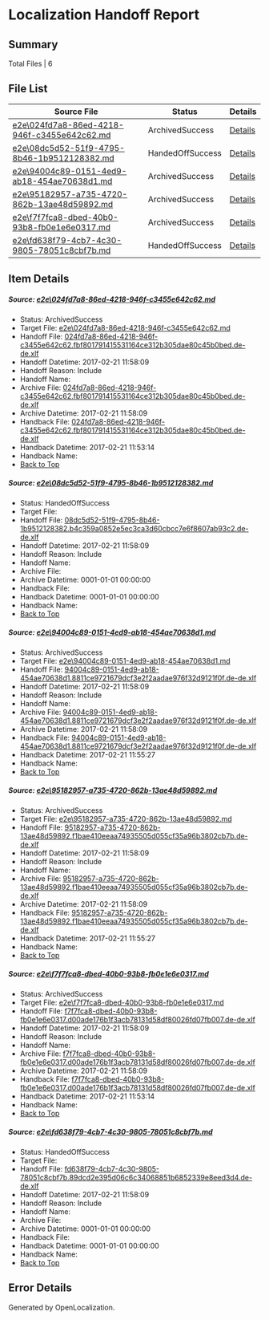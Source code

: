 # <a name='report-top'></a> Localization Handoff Report

## Summary
 Total Files | 6

## File List
 Source File | Status | Details 
 ----------- | ------ | ------- 
 [e2e\024fd7a8-86ed-4218-946f-c3455e642c62.md](https://github.com/OpenLocalizationTestOrg/ol-test4/blob/082c8ddf62ff8fd3561d477b3eed16f53c92e719/e2e/024fd7a8-86ed-4218-946f-c3455e642c62.md) | ArchivedSuccess | [Details](#db9fae1d613c84d867924cfafaef0b18a1e298211)
 [e2e\08dc5d52-51f9-4795-8b46-1b9512128382.md](https://github.com/OpenLocalizationTestOrg/ol-test4/blob/8c83e9dc67f3a456e83d95b047acd1520be61058/e2e/08dc5d52-51f9-4795-8b46-1b9512128382.md) | HandedOffSuccess | [Details](#c30e3065ef070512ddcf425b0ea3bc9100d59ee22)
 [e2e\94004c89-0151-4ed9-ab18-454ae70638d1.md](https://github.com/OpenLocalizationTestOrg/ol-test4/blob/c02e4adf47dad0a309b72096cda2d45086b72037/e2e/94004c89-0151-4ed9-ab18-454ae70638d1.md) | ArchivedSuccess | [Details](#d36bc0aa9aa680e6d7e46823bc19ffed24a377de3)
 [e2e\95182957-a735-4720-862b-13ae48d59892.md](https://github.com/OpenLocalizationTestOrg/ol-test4/blob/c02e4adf47dad0a309b72096cda2d45086b72037/e2e/95182957-a735-4720-862b-13ae48d59892.md) | ArchivedSuccess | [Details](#42da46b2e933235150876204bca1d572bd8d1ede4)
 [e2e\f7f7fca8-dbed-40b0-93b8-fb0e1e6e0317.md](https://github.com/OpenLocalizationTestOrg/ol-test4/blob/082c8ddf62ff8fd3561d477b3eed16f53c92e719/e2e/f7f7fca8-dbed-40b0-93b8-fb0e1e6e0317.md) | ArchivedSuccess | [Details](#2ca75b5e84e004729f7202f741529d3440fa77c45)
 [e2e\fd638f79-4cb7-4c30-9805-78051c8cbf7b.md](https://github.com/OpenLocalizationTestOrg/ol-test4/blob/e937b2473c84411a4651599aa98a829df835e085/e2e/fd638f79-4cb7-4c30-9805-78051c8cbf7b.md) | HandedOffSuccess | [Details](#a14e7130f001d4f3037248762c1a3e4f24d8cbde6)

## Item Details
##### <a name='db9fae1d613c84d867924cfafaef0b18a1e298211'></a> Source: [e2e\024fd7a8-86ed-4218-946f-c3455e642c62.md](https://github.com/OpenLocalizationTestOrg/ol-test4/blob/082c8ddf62ff8fd3561d477b3eed16f53c92e719/e2e/024fd7a8-86ed-4218-946f-c3455e642c62.md)
* Status: ArchivedSuccess
* Target File: [e2e\024fd7a8-86ed-4218-946f-c3455e642c62.md](https://github.com/OpenLocalizationTestOrg/ol-test4-dede/blob/946d6b7ed80bf6586064ce74ac7721f08b2170ca/e2e/024fd7a8-86ed-4218-946f-c3455e642c62.md)
* Handoff File: [024fd7a8-86ed-4218-946f-c3455e642c62.fbf801791415531164ce312b305dae80c45b0bed.de-de.xlf](https://github.com/OpenLocalizationTestOrg/ol-test4-handoff/blob/11a534ceced4b692af0b64ebd7cd61ee9b4bcdf1/ol-handoff/OpenLocalizationTestOrg/ol-test4-dede/xinjiang/ht/024fd7a8-86ed-4218-946f-c3455e642c62.fbf801791415531164ce312b305dae80c45b0bed.de-de.xlf)
* Handoff Datetime: 2017-02-21 11:58:09
* Handoff Reason: Include
* Handoff Name: 
* Archive File: [024fd7a8-86ed-4218-946f-c3455e642c62.fbf801791415531164ce312b305dae80c45b0bed.de-de.xlf](https://github.com/OpenLocalizationTestOrg/ol-test4-handoff/blob/764dbc09a76b1bbb7526509ff5fb1a2b4c609e2b/ol-archive/OpenLocalizationTestOrg/ol-test4-dede/xinjiang/ht/024fd7a8-86ed-4218-946f-c3455e642c62.fbf801791415531164ce312b305dae80c45b0bed.de-de.xlf)
* Archive Datetime: 2017-02-21 11:58:09
* Handback File: [024fd7a8-86ed-4218-946f-c3455e642c62.fbf801791415531164ce312b305dae80c45b0bed.de-de.xlf](https://github.com/OpenLocalizationTestOrg/ol-test4-handback/blob/a1cd06b54de57829194c58ac69f073dbdfc6c8da/ol-handback/OpenLocalizationTestOrg/ol-test4-dede/xinjiang/high/024fd7a8-86ed-4218-946f-c3455e642c62.fbf801791415531164ce312b305dae80c45b0bed.de-de.xlf)
* Handback Datetime: 2017-02-21 11:53:14
* Handback Name: 
* [Back to Top](#report-top)

##### <a name='c30e3065ef070512ddcf425b0ea3bc9100d59ee22'></a> Source: [e2e\08dc5d52-51f9-4795-8b46-1b9512128382.md](https://github.com/OpenLocalizationTestOrg/ol-test4/blob/8c83e9dc67f3a456e83d95b047acd1520be61058/e2e/08dc5d52-51f9-4795-8b46-1b9512128382.md)
* Status: HandedOffSuccess
* Target File: 
* Handoff File: [08dc5d52-51f9-4795-8b46-1b9512128382.b4c359a0852e5ec3ca3d60cbcc7e6f8607ab93c2.de-de.xlf](https://github.com/OpenLocalizationTestOrg/ol-test4-handoff/blob/11a534ceced4b692af0b64ebd7cd61ee9b4bcdf1/ol-handoff/OpenLocalizationTestOrg/ol-test4-dede/xinjiang/ht/08dc5d52-51f9-4795-8b46-1b9512128382.b4c359a0852e5ec3ca3d60cbcc7e6f8607ab93c2.de-de.xlf)
* Handoff Datetime: 2017-02-21 11:58:09
* Handoff Reason: Include
* Handoff Name: 
* Archive File: 
* Archive Datetime: 0001-01-01 00:00:00
* Handback File: 
* Handback Datetime: 0001-01-01 00:00:00
* Handback Name: 
* [Back to Top](#report-top)

##### <a name='d36bc0aa9aa680e6d7e46823bc19ffed24a377de3'></a> Source: [e2e\94004c89-0151-4ed9-ab18-454ae70638d1.md](https://github.com/OpenLocalizationTestOrg/ol-test4/blob/c02e4adf47dad0a309b72096cda2d45086b72037/e2e/94004c89-0151-4ed9-ab18-454ae70638d1.md)
* Status: ArchivedSuccess
* Target File: [e2e\94004c89-0151-4ed9-ab18-454ae70638d1.md](https://github.com/OpenLocalizationTestOrg/ol-test4-dede/blob/628d503c3507529ef5055fa6c9c820c59d6ca5a8/e2e/94004c89-0151-4ed9-ab18-454ae70638d1.md)
* Handoff File: [94004c89-0151-4ed9-ab18-454ae70638d1.8811ce9721679dcf3e2f2aadae976f32d9121f0f.de-de.xlf](https://github.com/OpenLocalizationTestOrg/ol-test4-handoff/blob/11a534ceced4b692af0b64ebd7cd61ee9b4bcdf1/ol-handoff/OpenLocalizationTestOrg/ol-test4-dede/xinjiang/ht/94004c89-0151-4ed9-ab18-454ae70638d1.8811ce9721679dcf3e2f2aadae976f32d9121f0f.de-de.xlf)
* Handoff Datetime: 2017-02-21 11:58:09
* Handoff Reason: Include
* Handoff Name: 
* Archive File: [94004c89-0151-4ed9-ab18-454ae70638d1.8811ce9721679dcf3e2f2aadae976f32d9121f0f.de-de.xlf](https://github.com/OpenLocalizationTestOrg/ol-test4-handoff/blob/764dbc09a76b1bbb7526509ff5fb1a2b4c609e2b/ol-archive/OpenLocalizationTestOrg/ol-test4-dede/xinjiang/ht/94004c89-0151-4ed9-ab18-454ae70638d1.8811ce9721679dcf3e2f2aadae976f32d9121f0f.de-de.xlf)
* Archive Datetime: 2017-02-21 11:58:09
* Handback File: [94004c89-0151-4ed9-ab18-454ae70638d1.8811ce9721679dcf3e2f2aadae976f32d9121f0f.de-de.xlf](https://github.com/OpenLocalizationTestOrg/ol-test4-handback/blob/4c33db00b67881fd5d6935b340a0eed71f311e35/ol-handback/OpenLocalizationTestOrg/ol-test4-dede/xinjiang/high/94004c89-0151-4ed9-ab18-454ae70638d1.8811ce9721679dcf3e2f2aadae976f32d9121f0f.de-de.xlf)
* Handback Datetime: 2017-02-21 11:55:27
* Handback Name: 
* [Back to Top](#report-top)

##### <a name='42da46b2e933235150876204bca1d572bd8d1ede4'></a> Source: [e2e\95182957-a735-4720-862b-13ae48d59892.md](https://github.com/OpenLocalizationTestOrg/ol-test4/blob/c02e4adf47dad0a309b72096cda2d45086b72037/e2e/95182957-a735-4720-862b-13ae48d59892.md)
* Status: ArchivedSuccess
* Target File: [e2e\95182957-a735-4720-862b-13ae48d59892.md](https://github.com/OpenLocalizationTestOrg/ol-test4-dede/blob/628d503c3507529ef5055fa6c9c820c59d6ca5a8/e2e/95182957-a735-4720-862b-13ae48d59892.md)
* Handoff File: [95182957-a735-4720-862b-13ae48d59892.f1bae410eeaa74935505d055cf35a96b3802cb7b.de-de.xlf](https://github.com/OpenLocalizationTestOrg/ol-test4-handoff/blob/11a534ceced4b692af0b64ebd7cd61ee9b4bcdf1/ol-handoff/OpenLocalizationTestOrg/ol-test4-dede/xinjiang/ht/95182957-a735-4720-862b-13ae48d59892.f1bae410eeaa74935505d055cf35a96b3802cb7b.de-de.xlf)
* Handoff Datetime: 2017-02-21 11:58:09
* Handoff Reason: Include
* Handoff Name: 
* Archive File: [95182957-a735-4720-862b-13ae48d59892.f1bae410eeaa74935505d055cf35a96b3802cb7b.de-de.xlf](https://github.com/OpenLocalizationTestOrg/ol-test4-handoff/blob/764dbc09a76b1bbb7526509ff5fb1a2b4c609e2b/ol-archive/OpenLocalizationTestOrg/ol-test4-dede/xinjiang/ht/95182957-a735-4720-862b-13ae48d59892.f1bae410eeaa74935505d055cf35a96b3802cb7b.de-de.xlf)
* Archive Datetime: 2017-02-21 11:58:09
* Handback File: [95182957-a735-4720-862b-13ae48d59892.f1bae410eeaa74935505d055cf35a96b3802cb7b.de-de.xlf](https://github.com/OpenLocalizationTestOrg/ol-test4-handback/blob/4c33db00b67881fd5d6935b340a0eed71f311e35/ol-handback/OpenLocalizationTestOrg/ol-test4-dede/xinjiang/high/95182957-a735-4720-862b-13ae48d59892.f1bae410eeaa74935505d055cf35a96b3802cb7b.de-de.xlf)
* Handback Datetime: 2017-02-21 11:55:27
* Handback Name: 
* [Back to Top](#report-top)

##### <a name='2ca75b5e84e004729f7202f741529d3440fa77c45'></a> Source: [e2e\f7f7fca8-dbed-40b0-93b8-fb0e1e6e0317.md](https://github.com/OpenLocalizationTestOrg/ol-test4/blob/082c8ddf62ff8fd3561d477b3eed16f53c92e719/e2e/f7f7fca8-dbed-40b0-93b8-fb0e1e6e0317.md)
* Status: ArchivedSuccess
* Target File: [e2e\f7f7fca8-dbed-40b0-93b8-fb0e1e6e0317.md](https://github.com/OpenLocalizationTestOrg/ol-test4-dede/blob/946d6b7ed80bf6586064ce74ac7721f08b2170ca/e2e/f7f7fca8-dbed-40b0-93b8-fb0e1e6e0317.md)
* Handoff File: [f7f7fca8-dbed-40b0-93b8-fb0e1e6e0317.d00ade176b1f3acb78131d58df80026fd07fb007.de-de.xlf](https://github.com/OpenLocalizationTestOrg/ol-test4-handoff/blob/11a534ceced4b692af0b64ebd7cd61ee9b4bcdf1/ol-handoff/OpenLocalizationTestOrg/ol-test4-dede/xinjiang/ht/f7f7fca8-dbed-40b0-93b8-fb0e1e6e0317.d00ade176b1f3acb78131d58df80026fd07fb007.de-de.xlf)
* Handoff Datetime: 2017-02-21 11:58:09
* Handoff Reason: Include
* Handoff Name: 
* Archive File: [f7f7fca8-dbed-40b0-93b8-fb0e1e6e0317.d00ade176b1f3acb78131d58df80026fd07fb007.de-de.xlf](https://github.com/OpenLocalizationTestOrg/ol-test4-handoff/blob/764dbc09a76b1bbb7526509ff5fb1a2b4c609e2b/ol-archive/OpenLocalizationTestOrg/ol-test4-dede/xinjiang/ht/f7f7fca8-dbed-40b0-93b8-fb0e1e6e0317.d00ade176b1f3acb78131d58df80026fd07fb007.de-de.xlf)
* Archive Datetime: 2017-02-21 11:58:09
* Handback File: [f7f7fca8-dbed-40b0-93b8-fb0e1e6e0317.d00ade176b1f3acb78131d58df80026fd07fb007.de-de.xlf](https://github.com/OpenLocalizationTestOrg/ol-test4-handback/blob/a1cd06b54de57829194c58ac69f073dbdfc6c8da/ol-handback/OpenLocalizationTestOrg/ol-test4-dede/xinjiang/high/f7f7fca8-dbed-40b0-93b8-fb0e1e6e0317.d00ade176b1f3acb78131d58df80026fd07fb007.de-de.xlf)
* Handback Datetime: 2017-02-21 11:53:14
* Handback Name: 
* [Back to Top](#report-top)

##### <a name='a14e7130f001d4f3037248762c1a3e4f24d8cbde6'></a> Source: [e2e\fd638f79-4cb7-4c30-9805-78051c8cbf7b.md](https://github.com/OpenLocalizationTestOrg/ol-test4/blob/e937b2473c84411a4651599aa98a829df835e085/e2e/fd638f79-4cb7-4c30-9805-78051c8cbf7b.md)
* Status: HandedOffSuccess
* Target File: 
* Handoff File: [fd638f79-4cb7-4c30-9805-78051c8cbf7b.89dcd2e395d06c6c34068851b6852339e8eed3d4.de-de.xlf](https://github.com/OpenLocalizationTestOrg/ol-test4-handoff/blob/11a534ceced4b692af0b64ebd7cd61ee9b4bcdf1/ol-handoff/OpenLocalizationTestOrg/ol-test4-dede/xinjiang/ht/fd638f79-4cb7-4c30-9805-78051c8cbf7b.89dcd2e395d06c6c34068851b6852339e8eed3d4.de-de.xlf)
* Handoff Datetime: 2017-02-21 11:58:09
* Handoff Reason: Include
* Handoff Name: 
* Archive File: 
* Archive Datetime: 0001-01-01 00:00:00
* Handback File: 
* Handback Datetime: 0001-01-01 00:00:00
* Handback Name: 
* [Back to Top](#report-top)


## Error Details

Generated by OpenLocalization.
